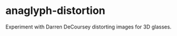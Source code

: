 anaglyph-distortion
===================

Experiment with Darren DeCoursey distorting images for 3D glasses.
